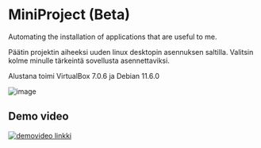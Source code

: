 # MiniProject (Beta)
Automating the installation of applications that are useful to me.

Päätin projektin aiheeksi uuden linux desktopin asennuksen saltilla. Valitsin kolme minulle tärkeintä sovellusta asennettaviksi. 

Alustana toimi VirtualBox 7.0.6 ja Debian 11.6.0

![image](https://github.com/JuuHil/MiniProject/assets/122887067/d87af939-dd5d-4848-8a99-5e378addfefc)

## Demo video

[![demovideo linkki](https://upload.wikimedia.org/wikipedia/commons/0/05/Logo_of_YouTube_%282006-2011%29.svg)](https://youtu.be/_LXjPoz8TYc)
